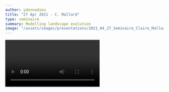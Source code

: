 ```yaml
---
author: ydonnadieu
title: "27 Apr 2021 - C. Mallard"
type: seminaire
summary: Modelling landscape evolution
image: "/assets/images/presentations/2021_04_27_Seminaire_Claire_Mallard.png"
---
```


<video src="https://nuage.osupytheas.fr/s/RgWYnH6CeygKYNN/download/zoom_ClaireMallard.mp4" type="video/mp4" controls="controls" style="max-width: 730px;">
</video>
